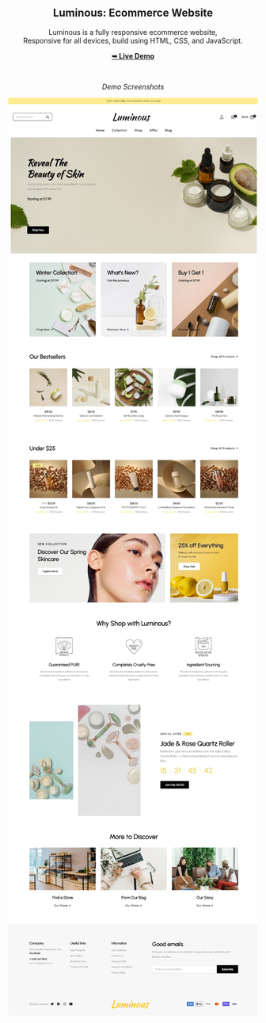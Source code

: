 <div align="center">

  <h2 align="center">Luminous: Ecommerce Website</h2>

  Luminous is a fully responsive ecommerce website, <br/> Responsive for all devices, build using HTML, CSS, and JavaScript.

  <p align="center">
  <a href="https://mengli00julia.github.io/index"><strong>➥ Live Demo</strong></a>
  </p>

  <br/>
  
  *Demo Screenshots*
  <p align="center">
  <img src="sample_screenshots/sample1.jpeg" width="600" alt="Sample 1">
  
  <img src="sample_screenshots/sample2.jpeg" width="600" alt="Sample 2">
  
  <img src="sample_screenshots/sample3.jpeg" width="600" alt="Sample 3">
  </p>

</div>
